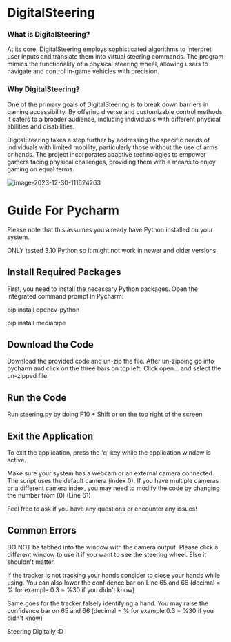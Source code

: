 # DigitalSteering
### What is DigitalSteering?
At its core, DigitalSteering employs sophisticated algorithms to interpret user inputs and translate them into virtual steering commands. The program mimics the functionality of a physical steering wheel, allowing users to navigate and control in-game vehicles with precision.

### Why DigitalSteering?
One of the primary goals of DigitalSteering is to break down barriers in gaming accessibility. By offering diverse and customizable control methods, it caters to a broader audience, including individuals with different physical abilities and disabilities.

DigitalSteering takes a step further by addressing the specific needs of individuals with limited mobility, particularly those without the use of arms or hands. The project incorporates adaptive technologies to empower gamers facing physical challenges, providing them with a means to enjoy gaming on equal terms.

![image-2023-12-30-111624263](https://i.ibb.co/qgBC6J3/image-2023-12-30-111624263.png)

# Guide For Pycharm
Please note that this assumes you already have Python installed on your system.

ONLY tested 3.10 Python so it might not work in newer and older versions

## Install Required Packages
First, you need to install the necessary Python packages. Open the integrated command prompt in Pycharm:

pip install opencv-python

pip install mediapipe

## Download the Code
Download the provided code and un-zip the file. After un-zipping go into pycharm and click on the three bars on top left. Click open... and select the un-zipped file

## Run the Code
Run steering.py by doing F10 + Shift or on the top right of the screen

## Exit the Application
To exit the application, press the 'q' key while the application window is active.

Make sure your system has a webcam or an external camera connected. The script uses the default camera (index 0). If you have multiple cameras or a different camera index, you may need to modify the code by changing the number from (0) (Line 61)

Feel free to ask if you have any questions or encounter any issues!

## Common Errors
DO NOT be tabbed into the window with the camera output. Please click a different window to use it if you want to see the steering wheel. Else it shouldn't matter.

If the tracker is not tracking your hands consider to close your hands while using. You can also lower the confidence bar on Line 65 and 66 (decimal = % for example 0.3 = %30 if you didn't know)

Same goes for the tracker falsely identifying a hand. You may raise the confidence bar on 65 and 66 (decimal = % for example 0.3 = %30 if you didn't know)

Steering Digitally :D
